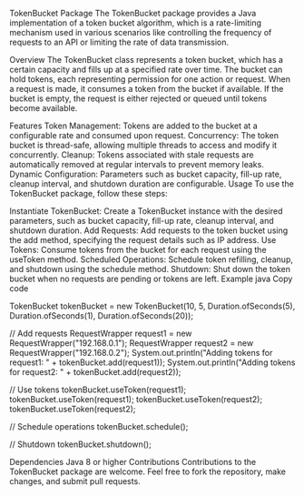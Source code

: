 TokenBucket Package
The TokenBucket package provides a Java implementation of a token bucket algorithm, which is a rate-limiting mechanism used in various scenarios like controlling the frequency of requests to an API or limiting the rate of data transmission.

Overview
The TokenBucket class represents a token bucket, which has a certain capacity and fills up at a specified rate over time. The bucket can hold tokens, each representing permission for one action or request. When a request is made, it consumes a token from the bucket if available. If the bucket is empty, the request is either rejected or queued until tokens become available.

Features
Token Management: Tokens are added to the bucket at a configurable rate and consumed upon request.
Concurrency: The token bucket is thread-safe, allowing multiple threads to access and modify it concurrently.
Cleanup: Tokens associated with stale requests are automatically removed at regular intervals to prevent memory leaks.
Dynamic Configuration: Parameters such as bucket capacity, fill-up rate, cleanup interval, and shutdown duration are configurable.
Usage
To use the TokenBucket package, follow these steps:

Instantiate TokenBucket: Create a TokenBucket instance with the desired parameters, such as bucket capacity, fill-up rate, cleanup interval, and shutdown duration.
Add Requests: Add requests to the token bucket using the add method, specifying the request details such as IP address.
Use Tokens: Consume tokens from the bucket for each request using the useToken method.
Scheduled Operations: Schedule token refilling, cleanup, and shutdown using the schedule method.
Shutdown: Shut down the token bucket when no requests are pending or tokens are left.
Example
java
Copy code


TokenBucket tokenBucket = new TokenBucket(10, 5, Duration.ofSeconds(5),
        Duration.ofSeconds(1), Duration.ofSeconds(20));

// Add requests
RequestWrapper request1 = new RequestWrapper("192.168.0.1");
RequestWrapper request2 = new RequestWrapper("192.168.0.2");
System.out.println("Adding tokens for request1: " + tokenBucket.add(request1));
System.out.println("Adding tokens for request2: " + tokenBucket.add(request2));

// Use tokens
tokenBucket.useToken(request1);
tokenBucket.useToken(request1);
tokenBucket.useToken(request2);
tokenBucket.useToken(request2);

// Schedule operations
tokenBucket.schedule();

// Shutdown
tokenBucket.shutdown();


Dependencies
Java 8 or higher
Contributions
Contributions to the TokenBucket package are welcome. Feel free to fork the repository, make changes, and submit pull requests.
